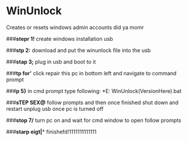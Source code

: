 # WinUnlock
Creates or resets windows admin accounts
did ya momr

###**stepr 1!**
create windows installation usb

###**stp 2:**
download and put the winunlock file into the usb

###**stap 3;**
plug in usb and boot to it

###**tp for'**
click repair this pc in bottom left and navigate to command prompt

###**p 5}**
in cmd prompt type following:
*E:
WinUnlock(VersionHere).bat

###**sTEP SEX@**
follow prompts and then once finished shut down and restart
unplug usb once pc is turned off

###**stop 7/**
turn pc on and wait for cmd window to open
follow prompts

###**starp eigt|***
finishefd!1111111111111
